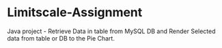 # Limitscale-Assignment
Java project - Retrieve Data in table from MySQL DB and Render Selected data from table or DB to the Pie Chart.
